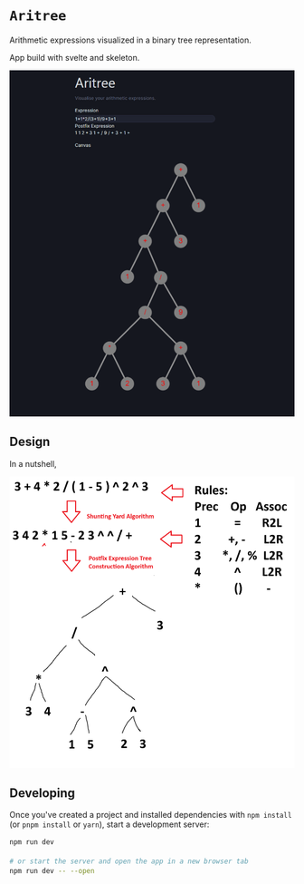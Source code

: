 # `Aritree`

Arithmetic expressions visualized in a binary tree representation.

App build with svelte and skeleton.

![](./.github/aritree_page.png)


## Design

In a nutshell,

![](./.github/aritree_design.png)

## Developing

Once you've created a project and installed dependencies with `npm install` (or `pnpm install` or `yarn`), start a development server:

```bash
npm run dev

# or start the server and open the app in a new browser tab
npm run dev -- --open
```

